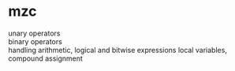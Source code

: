 # mzc
unary operators<br>
binary operators<br>
handling arithmetic, logical and bitwise expressions
local variables, compound assignment
